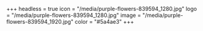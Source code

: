 +++
headless = true
icon = "/media/purple-flowers-839594_1280.jpg"
logo = "/media/purple-flowers-839594_1280.jpg"
image = "/media/purple-flowers-839594_1920.jpg"
color = "#5a4ae3"
+++
